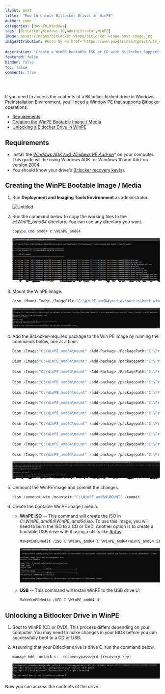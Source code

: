 ```yaml
---
layout: post
title:  "How to Unlock Bitlocker Drives in WinPE"
author: june
categories: [How-To,Windows]
tags: [BitLocker,Windows 10,Administrator,WinPE]
image: assets/images/bitlocker-winpe/bitlocker-winpe-post-image.jpg
imageattribution: Photo by <a href="https://www.pexels.com/@gnist?utm_content=attributionCopyText&utm_medium=referral&utm_source=pexels" target="_blank">Gnist Design</a>

description: "Create a WinPE bootable ISO or CD with Bitlocker Support."
featured: false
hidden: false
toc: false
comments: true
---
```


<br>

If you need to access the contents of a Bitlocker-locked drive in Windows Preinstallation Environment, you'll need a Window PE that supports Bitlocker operations.

- [Requirements](#requirements)
- [Creating the WinPE Bootable Image / Media](#creating-the-winpe-bootable-image--media)
- [Unlocking a Bitlocker Drive in WinPE](#unlocking-a-bitlocker-drive-in-winpe)

## Requirements

- Install the [*Windows ADK* and *Windows PE Add-on*](https://docs.microsoft.com/en-us/windows-hardware/get-started/adk-install#other-adk-downloads)* on your computer. This guide will be using Windows ADK for Windows 10 and Add-on version 2004.
- You should know your drive's [Bitlocker recovery key(s)](https://adamtheautomator.com/bitlocker-recovery-key/).

## Creating the WinPE Bootable Image / Media

1. Run **Deployment and Imaging Tools Environment** as administrator.

    ![Untitled](..../assets/images/bitlocker-winpe/Untitled1.png)

2. Run the command below to copy the working files to the *c:\WinPE_amd64* directory. You can use any directory you want.

    ```powershell
    copype.cmd amd64 c:\WinPE_amd64
    ```

    ![Untitled1](../assets/images/bitlocker-winpe/Untitled1.png)

3. Mount the WinPE Image.

    ```powershell
    Dism /Mount-Image /ImageFile:"C:\WinPE_amd64\media\sources\boot.wim" /Index:1 /MountDir:"C:\WinPE_amd64\mount"
    ```

    ![Untitled2](../assets/images/bitlocker-winpe/Untitled2.png)

4. Add the BitLocker-required package to the Win PE image by running the commands below, one at a time.

    ```powershell
    Dism /Image:"C:\WinPE_amd64\mount" /Add-Package /PackagePath:"C:\Program Files (x86)\Windows Kits\10\Assessment and Deployment Kit\Windows Preinstallation Environment\amd64\WinPE_OCs\WinPE-WMI.cab"

    Dism /Image:"C:\WinPE_amd64\mount" /add-package /packagepath:"C:\Program Files (x86)\Windows Kits\10\Assessment and Deployment Kit\Windows Preinstallation Environment\amd64\WinPE_OCs\en-us\WinPE-WMI_en-us.cab"

    Dism /Image:"C:\WinPE_amd64\mount" /Add-Package /PackagePath:"C:\Program Files (x86)\Windows Kits\10\Assessment and Deployment Kit\Windows Preinstallation Environment\amd64\WinPE_OCs\WinPE-NetFx.cab"

    Dism /Image:"C:\WinPE_amd64\mount" /add-package /packagepath:"C:\Program Files (x86)\Windows Kits\10\Assessment and Deployment Kit\Windows Preinstallation Environment\amd64\WinPE_OCs\en-us\WinPE-NetFx_en-us.cab"

    Dism /Image:"C:\WinPE_amd64\mount" /add-package /packagepath:"C:\Program Files (x86)\Windows Kits\10\Assessment and Deployment Kit\Windows Preinstallation Environment\amd64\WinPE_OCs\WinPE-EnhancedStorage.cab"

    Dism /Image:"C:\WinPE_amd64\mount" /add-package /packagepath:"C:\Program Files (x86)\Windows Kits\10\Assessment and Deployment Kit\Windows Preinstallation Environment\amd64\WinPE_OCs\en-us\WinPE-EnhancedStorage_en-us.cab"

    Dism /Image:"C:\WinPE_amd64\mount" /add-package /packagepath:"C:\Program Files (x86)\Windows Kits\10\Assessment and Deployment Kit\Windows Preinstallation Environment\amd64\WinPE_OCs\WinPE-Scripting.cab"

    Dism /Image:"C:\WinPE_amd64\mount" /add-package /packagepath:"C:\Program Files (x86)\Windows Kits\10\Assessment and Deployment Kit\Windows Preinstallation Environment\amd64\WinPE_OCs\en-us\WinPE-Scripting_en-us.cab"

    Dism /Image:"C:\WinPE_amd64\mount" /add-package /packagepath:"C:\Program Files (x86)\Windows Kits\10\Assessment and Deployment Kit\Windows Preinstallation Environment\amd64\WinPE_OCs\WinPE-FMAPI.cab"

    Dism /Image:"C:\WinPE_amd64\mount" /add-package /packagepath:"C:\Program Files (x86)\Windows Kits\10\Assessment and Deployment Kit\Windows Preinstallation Environment\amd64\WinPE_OCs\WinPE-SecureStartup.cab"

    Dism /Image:"C:\WinPE_amd64\mount" /add-package /packagepath:"C:\Program Files (x86)\Windows Kits\10\Assessment and Deployment Kit\Windows Preinstallation Environment\amd64\WinPE_OCs\en-us\WinPE-SecureStartup_en-us.cab"
    ```

    ![Untitled3](../assets/images/bitlocker-winpe/Untitled3.png)

5. Unmount the WinPE image and commit the changes.

    ```powershell
    dism /unmount-wim /mountdir:"C:\WinPE_amd64\MOUNT" /commit
    ```

6. Create the bootable WinPE image / media.
    - **WinPE ISO** -- This command will create the ISO in *C:\WinPE_amd64\WinPE_amd64.iso*. To use this image, you will need to burn the ISO to a CD or DVD. Another option is to create a bootable USB drive with it using a utility like [Rufus](https://rufus.ie/en_US/).

        ```powershell
        MakeWinPEMedia /ISO C:\WinPE_amd64 C:\WinPE_amd64\WinPE_amd64.iso
        ```

        ![Untitled4](../assets/images/bitlocker-winpe/Untitled4.png)

    - **USB** -- This command will install WinPE to the USB drive U:

        ```powershell
        MakeWinPEMedia /UFD C:\WinPE_amd64 U:
        ```

## Unlocking a Bitlocker Drive in WinPE

1. Boot to WinPE (CD or DVD). This process differs depending on your computer. You may need to make changes in your BIOS before you can successfully boot to a CD or USB.
2. Assuming that your Bitlocker drive is drive C, run the command below.

    ```powershell
    manage-bde -unlock c: -recoverypassword [recovery key]
    ```

    ![Untitled5](../assets/images/bitlocker-winpe/Untitled5.png)

Now you can access the contents of the drive.